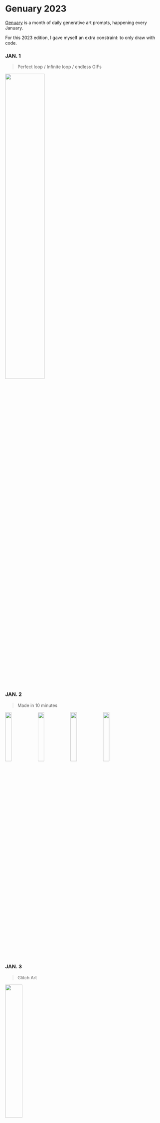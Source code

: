 # Genuary 2023

[Genuary](genuary.art) is a month of daily generative art prompts, happening every January.

For this 2023 edition, I gave myself an extra constraint: to only draw with code.

### JAN. 1
> Perfect loop / Infinite loop / endless GIFs

<img src="./JAN01-10/JAN01/JAN01.gif" width="50%"/>

### JAN. 2
> Made in 10 minutes

<img src="./JAN01-10/JAN02/JAN02_1.png" width="20%"/> <img src="./JAN01-10/JAN02/JAN02_2.png" width="20%"/> <img src="./JAN01-10/JAN02/JAN02_3.png" width="20%"/> <img src="./JAN01-10/JAN02/JAN02_4.png" width="20%"/>

### JAN. 3
> Glitch Art

<img src="./JAN01-10/JAN03/JAN03.gif" width="33%"/>

### JAN. 4
> Intersections

<img src="./JAN01-10/JAN04/JAN04_1.png" width="33%"/> <img src="./JAN01-10/JAN04/JAN04_2.png" width="33%"/>

### JAN. 5
> Debug view

<img src="./JAN01-10/JAN05/JAN05_1.gif" width="50%"/>

### JAN. 6
> Steal Like An Artist

<img src="./JAN01-10/JAN06/JAN06_1.gif" width="50%"/>

After Andreas Gysin (https://www.instagram.com/p/CUR2We3gc2I)

### JAN. 7
> Sample a color palette from your favorite movie/album cover

<img src="./JAN01-10/JAN07/JAN07.png" width="66%"/>

### JAN. 8
> Signed Distance Functions

<img src="./JAN01-10/JAN08/JAN08.gif" width="50%"/>

### JAN. 9
> Plants

<img src="./JAN01-10/JAN09/JAN09_1.png" width="20%"/> <img src="./JAN01-10/JAN09/JAN09_2.png" width="20%"/> <img src="./JAN01-10/JAN09/JAN09_3.png" width="20%"/> <img src="./JAN01-10/JAN09/JAN09_4.png" width="20%"/>

### JAN. 10
> Generative music

### JAN. 11
> Suprematism

### JAN. 12
> Tessellation

### JAN. 13
> Something you've always wanted to learn

### JAN. 14
> Aesemic

### JAN. 15
> Sine waves

### JAN. 16
> Reflection of a reflection

### JAN. 17
> A grid inside a grid inside a grid

### JAN. 18
> Definitely not a grid

### JAN. 19
> Black and white

### JAN. 20
> Art Deco

### JAN. 21
> Persian Rug

### JAN. 22
> Shadows

### JAN. 23
> More Moiré

### JAN. 24
> Textile

### JAN. 25
> Yayoi Kusama

### JAN. 26
> My kid could have made that

### JAN. 27
> In the style of Hilma Af Klint

### JAN. 28
> Generative poetry

### JAN. 29
> Maximalism

### JAN. 30
> Minimalism

### JAN. 31
> Deliberately break one of your previous images, take one of your previous works and ruin it. / Alternatively, remix one of your previous works.
